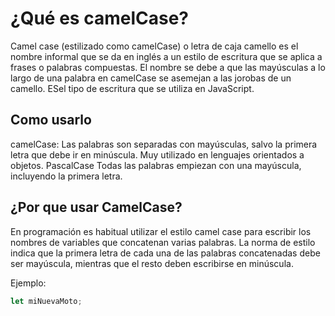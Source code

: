 # ¿Qué es camelCase?

Camel case (estilizado como camelCase) o letra de caja camello es el nombre informal que se da en inglés a un estilo de escritura que se aplica a frases o palabras compuestas. El nombre se debe a que las mayúsculas a lo largo de una palabra en camelCase se asemejan a las jorobas de un camello. ESel tipo de escritura que se utiliza en JavaScript.


## Como usarlo

camelCase: Las palabras son separadas con mayúsculas, salvo la primera letra que debe ir en minúscula. Muy utilizado en lenguajes orientados a objetos. PascalCase Todas las palabras empiezan con una mayúscula, incluyendo la primera letra.

## ¿Por que usar CamelCase?
En programación es habitual utilizar el estilo camel case para escribir los nombres de variables que concatenan varias palabras. La norma de estilo indica que la primera letra de cada una de las palabras concatenadas debe ser mayúscula, mientras que el resto deben escribirse en minúscula.

Ejemplo:

```js
let miNuevaMoto;
```

